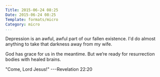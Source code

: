 ```yaml
---
Title: 2015-06-24 08:25
Date: 2015-06-24 08:25
Template: formats/micro
Category: micro
...
```


Depression is an awful, awful part of our fallen existence. I'd do almost
anything to take that darkness away from my wife.

God has grace for us in the meantime. But we’re ready for resurrection bodies
with healed brains.

"Come, Lord Jesus!" ---Revelation 22:20
